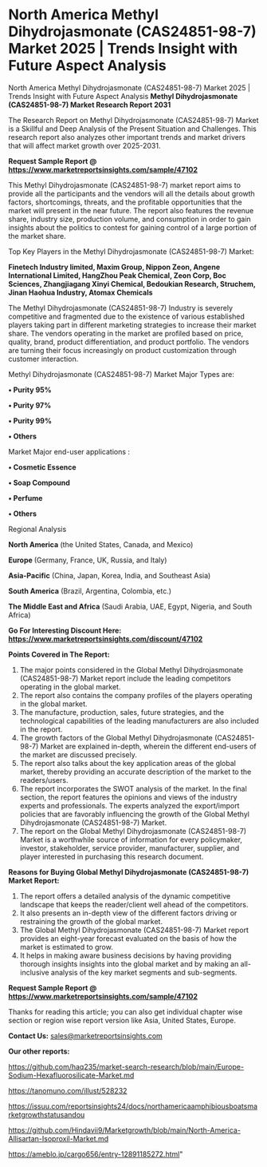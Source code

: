 # North America Methyl Dihydrojasmonate (CAS24851-98-7) Market 2025 | Trends Insight with Future Aspect Analysis
North America Methyl Dihydrojasmonate (CAS24851-98-7) Market 2025 | Trends Insight with Future Aspect Analysis
<strong>Methyl Dihydrojasmonate (CAS24851-98-7) Market Research Report 2031</strong>

The Research Report on Methyl Dihydrojasmonate (CAS24851-98-7) Market is a Skillful and Deep Analysis of the Present Situation and Challenges. This research report also analyzes other important trends and market drivers that will affect market growth over 2025-2031.

<strong>Request Sample Report @ <a href=https://www.marketreportsinsights.com/sample/47102>https://www.marketreportsinsights.com/sample/47102</a></strong>

This Methyl Dihydrojasmonate (CAS24851-98-7) market report aims to provide all the participants and the vendors will all the details about growth factors, shortcomings, threats, and the profitable opportunities that the market will present in the near future. The report also features the revenue share, industry size, production volume, and consumption in order to gain insights about the politics to contest for gaining control of a large portion of the market share.

Top Key Players in the Methyl Dihydrojasmonate (CAS24851-98-7) Market:

<strong>Finetech Industry limited, Maxim Group, Nippon Zeon, Angene International Limited, HangZhou Peak Chemical, Zeon Corp, Boc Sciences, Zhangjiagang Xinyi Chemical, Bedoukian Research, Struchem, Jinan Haohua Industry, Atomax Chemicals</strong>

The Methyl Dihydrojasmonate (CAS24851-98-7) Industry is severely competitive and fragmented due to the existence of various established players taking part in different marketing strategies to increase their market share. The vendors operating in the market are profiled based on price, quality, brand, product differentiation, and product portfolio. The vendors are turning their focus increasingly on product customization through customer interaction.

Methyl Dihydrojasmonate (CAS24851-98-7) Market Major Types are:

<strong>•  Purity 95%

•  Purity 97%

•  Purity 99%

•  Others</strong>

Market Major end-user applications :

<strong>•  Cosmetic Essence

•  Soap Compound

•  Perfume

•  Others</strong>

Regional Analysis

</u><strong><b>North America</b></strong> (the United States, Canada, and Mexico)

<strong><b>Europe </b></strong>(Germany, France, UK, Russia, and Italy)

<strong><b>Asia-Pacific</b></strong> (China, Japan, Korea, India, and Southeast Asia)

<strong><b>South America</b></strong> (Brazil, Argentina, Colombia, etc.)

<strong><b>The Middle East and Africa</b></strong> (Saudi Arabia, UAE, Egypt, Nigeria, and South Africa)

<strong>Go For Interesting Discount Here: <a href=https://www.marketreportsinsights.com/discount/47102>https://www.marketreportsinsights.com/discount/47102</a></strong>

<strong>Points Covered in The Report:</strong>
<ol>
  <li>The major points considered in the Global Methyl Dihydrojasmonate (CAS24851-98-7) Market report include the leading competitors operating in the global market.</li>
  <li>The report also contains the company profiles of the players operating in the global market.</li>
  <li>The manufacture, production, sales, future strategies, and the technological capabilities of the leading manufacturers are also included in the report.</li>
  <li>The growth factors of the Global Methyl Dihydrojasmonate (CAS24851-98-7) Market are explained in-depth, wherein the different end-users of the market are discussed precisely.</li>
  <li>The report also talks about the key application areas of the global market, thereby providing an accurate description of the market to the readers/users.</li>
  <li>The report incorporates the SWOT analysis of the market. In the final section, the report features the opinions and views of the industry experts and professionals. The experts analyzed the export/import policies that are favorably influencing the growth of the Global Methyl Dihydrojasmonate (CAS24851-98-7) Market.</li>
  <li>The report on the Global Methyl Dihydrojasmonate (CAS24851-98-7) Market is a worthwhile source of information for every policymaker, investor, stakeholder, service provider, manufacturer, supplier, and player interested in purchasing this research document.</li>
</ol>
<strong>Reasons for Buying Global Methyl Dihydrojasmonate (CAS24851-98-7) Market Report:</strong>

<ol>
  <li>The report offers a detailed analysis of the dynamic competitive landscape that keeps the reader/client well ahead of the competitors.</li>
  <li>It also presents an in-depth view of the different factors driving or restraining the growth of the global market.</li>
  <li>The Global Methyl Dihydrojasmonate (CAS24851-98-7) Market report provides an eight-year forecast evaluated on the basis of how the market is estimated to grow.</li>
  <li>It helps in making aware business decisions by having providing thorough insights insights into the global market and by making an all-inclusive analysis of the key market segments and sub-segments.</li>
</ol>
<strong>Request Sample Report @ <a href=https://www.marketreportsinsights.com/sample/47102>https://www.marketreportsinsights.com/sample/47102</a></strong>


Thanks for reading this article; you can also get individual chapter wise section or region wise report version like Asia, United States, Europe.

<strong>Contact Us:</strong>
sales@marketreportsinsights.com

<strong>Our other reports:</strong>

<a href=https://github.com/haq235/market-search-research/blob/main/Europe-Sodium-Hexafluorosilicate-Market.md>https://github.com/haq235/market-search-research/blob/main/Europe-Sodium-Hexafluorosilicate-Market.md</a>

<a href=https://tanomuno.com/illust/528232>https://tanomuno.com/illust/528232</a>

<a href=https://issuu.com/reportsinsights24/docs/northamericaamphibiousboatsmarketgrowthstatusandou>https://issuu.com/reportsinsights24/docs/northamericaamphibiousboatsmarketgrowthstatusandou</a>

<a href=https://github.com/Hindavii9/Marketgrowth/blob/main/North-America-Allisartan-Isoproxil-Market.md>https://github.com/Hindavii9/Marketgrowth/blob/main/North-America-Allisartan-Isoproxil-Market.md</a>

<a href=https://ameblo.jp/cargo656/entry-12891185272.html>https://ameblo.jp/cargo656/entry-12891185272.html</a>"
